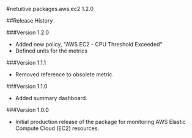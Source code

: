 #netuitive.packages.aws.ec2 1.2.0

##Release History

###Version 1.2.0

* Added new policy, "AWS EC2 - CPU Threshold Exceeded"
* Defined units for the metrics

###Version 1.1.1

* Removed reference to obsolete metric.

###Version 1.1.0

* Added summary dashboard.

###Version 1.0.0

* Initial production release of the package for monitoring AWS Elastic Compute Cloud (EC2) resources.

